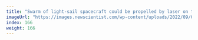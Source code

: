 ```yaml
---
title: "Swarm of light-sail spacecraft could be propelled by laser on the moon"
imageUrl: "https://images.newscientist.com/wp-content/uploads/2022/09/06174711/SEI_123297727.jpg?width=600"
index: 166
weight: 166
---
```

